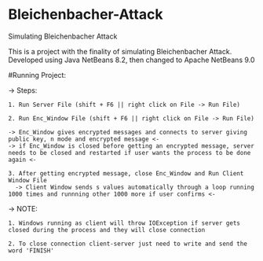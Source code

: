 # Bleichenbacher-Attack
Simulating Bleichenbacher Attack

This is a project with the finality of simulating Bleichenbacher Attack.
Developed using Java NetBeans 8.2, then changed to Apache NetBeans 9.0

#Running Project:
  
  -> Steps:
    
    1. Run Server File (shift + F6 || right click on File -> Run File)
    
    2. Run Enc_Window File (shift + F6 || right click on File -> Run File)
    
    -> Enc_Window gives encrypted messages and connects to server giving public key, n mode and encrypted message <-
    -> if Enc_Window is closed before getting an encrypted message, server needs to be closed and restarted if user wants the process to be done again <-
    
    3. After getting encrypted message, close Enc_Window and Run Client Window File
      -> Client Window sends s values automatically through a loop running 1000 times and runnning other 1000 more if user confirms <-
      
  -> NOTE:
    
    1. Windows running as client will throw IOException if server gets closed during the process and they will close connection
    
    2. To close connection client-server just need to write and send the word 'FINISH'
    
